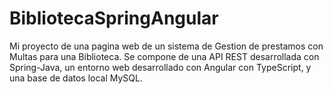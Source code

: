 # BibliotecaSpringAngular

Mi proyecto de una pagina web de un sistema de Gestion de prestamos con Multas para una Biblioteca.
Se compone de una API REST desarrollada con Spring-Java, un entorno web desarrollado con Angular con TypeScript,
y una base de datos local MySQL.


